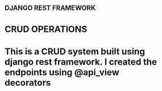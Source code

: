## DJANGO REST FRAMEWORK
# CRUD OPERATIONS

# This is a CRUD system built using django rest framework. I created the endpoints using @api_view decorators